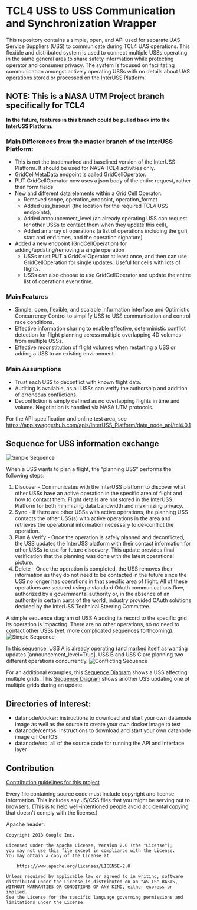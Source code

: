 # TCL4 USS to USS Communication and Synchronization Wrapper

This repository contains a simple, open, and API used for separate UAS Service
Suppliers (USS) to communicate during TCL4 UAS operations. This flexible and 
distributed system is used to connect multiple USSs operating in the same general 
area to share safety information while protecting operator and consumer privacy. 
The system is focused on facilitating communication amongst actively operating USSs 
with no details about UAS operations stored or processed on the InterUSS Platform.

## NOTE: This is a NASA UTM Project branch specifically for TCL4
**In the future, features in this branch could be pulled back into the InterUSS Platform.**

### Main Differences from the master branch of the InterUSS Platform:

*   This is not the trademarked and baselined version of the InterUSS Platform. It should be used for NASA TCL4 activities only.
*   GridCellMetaData endpoint is called GridCellOperator.
*   PUT GridCellOperator now uses a json body of the entire request, rather than form fields
*   New and different data elements within a Grid Cell Operator:
    * Removed scope, operation_endpoint, operation_format
    * Added uss_baseurl (the location for the required TCL4 USS endpoints),
    * Added announcement_level (an already operating USS can request for other USSs to contact
      them when they update this cell),
    * Added an array of operations (a list of operations including the gufi, start and end times,
      and the operation signature)
*   Added a new endpoint (GridCellOperation) for adding/updating/removing a single operation
    * USSs must PUT a GridCellOperator at least once, and then can use GridCellOperation for single
      updates. Useful for cells with lots of flights.
    * USSs can also choose to use GridCellOperator and update the entire list of operations
      every time.


### Main Features

*   Simple, open, flexible, and scalable information interface and Optimistic
    Concurrency Control to simplify USS to USS communication and control race
    conditions.
*   Effective information sharing to enable effective, deterministic conflict
    detection for flight planning across multiple overlapping 4D volumes from
    multiple USSs.
*   Effective reconstitution of flight volumes when restarting a USS or adding a
    USS to an existing environment.

### Main Assumptions

*   Trust each USS to deconflict with known flight data.
*   Auditing is available, as all USSs can verify the authorship and addition of
    erroneous conflictions.
*   Deconfliction is simply defined as no overlapping flights in time and
    volume. Negotiation is handled via NASA UTM protocols.

For the API specification and online test area, see
https://app.swaggerhub.com/apis/InterUSS_Platform/data_node_api/tcl4.0.1

## Sequence for USS information exchange

![Simple Sequence](assets/USS0.png)

When a USS wants to plan a flight, the “planning USS” performs the following steps:

1.  Discover - Communicates with the InterUSS platform to discover what other
    USSs have an active operation in the specific area of flight and how to
    contact them. Flight details are not stored in the InterUSS Platform for
    both minimizing data bandwidth and maximizing privacy.
2.  Sync - If there are other USSs with active operations, the planning USS
    contacts the other USS(s) with active operations in the area and retrieves
    the operational information necessary to de-conflict the operation.
3.  Plan & Verify - Once the operation is safely planned and deconflicted, the
    USS updates the InterUSS platform with their contact information for other
    USSs to use for future discovery. This update provides final verification
    that the planning was done with the latest operational picture.
4.  Delete - Once the operation is completed, the USS removes their information
    as they do not need to be contacted in the future since the USS no longer
    has operations in that specific area of flight. All of these operations are
    secured using a standard OAuth communications flow, authorized by a
    governmental authority or, in the absence of an authority in certain parts
    of the world, industry provided OAuth solutions decided by the InterUSS
    Technical Steering Committee.

A simple sequence diagram of USS A adding its record to the specific grid its operation is impacting. There are no other operations, so no need to contact other USSs (yet, more complicated sequences forthcoming). 
![Simple Sequence](assets/USS1.png)

In this sequence, USS A is already operating (and marked itself as wanting updates [announcement_level=True]. USS B and USS C are planning two different operations concurrently.
![Conflicting Sequence](assets/USS2.png)

For an additional examples, this [Sequence Diagram](assets/USS3.png) shows a USS affecting multiple grids.
This [Sequence Diagram](assets/USS4.png) shows another USS updating one of
multiple grids during an update. 

## Directories of Interest:

*   datanode/docker: instructions to download and start your own datanode image
    as well as the source to create your own docker image to test
*   datanode/centos: instructions to download and start your own datanode image
    on CentOS
*   datanode/src: all of the source code for running the API and Interface layer

## Contribution

[Contribution guidelines for this project](CONTRIBUTING.md)

Every file containing source code must include copyright and license
information. This includes any JS/CSS files that you might be serving out to
browsers. (This is to help well-intentioned people avoid accidental copying that
doesn't comply with the license.)

Apache header:

    Copyright 2018 Google Inc.

    Licensed under the Apache License, Version 2.0 (the "License");
    you may not use this file except in compliance with the License.
    You may obtain a copy of the License at

        https://www.apache.org/licenses/LICENSE-2.0

    Unless required by applicable law or agreed to in writing, software
    distributed under the License is distributed on an "AS IS" BASIS,
    WITHOUT WARRANTIES OR CONDITIONS OF ANY KIND, either express or implied.
    See the License for the specific language governing permissions and
    limitations under the License.
